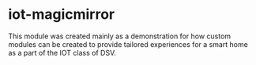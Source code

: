 # iot-magicmirror

This module was created mainly as a demonstration for how custom modules can be created to provide tailored experiences for a smart home as a part of the IOT class of DSV.
